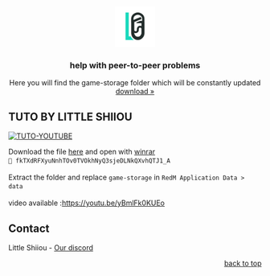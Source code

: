 <a name="readme-top"></a>

<br />
<div align="center">
  <a href="https://github.com/LittleShiiouDEV/help-redm-p2p">
    <img src="images/ls7ce.png" alt="Logo" width="80" height="80">
  </a>

  <h3 align="center">help with peer-to-peer problems</h3>

  <p align="center">
    Here you will find the game-storage folder which will be constantly updated
    <br />
    <a href="https://mega.nz/file/88Vg2B4Q">download »</a>
  </p>
</div>

## TUTO BY LITTLE SHIIOU

[![TUTO-YOUTUBE](https://i.imgur.com/qiNlGej.gif)](https://youtu.be/yBmlFk0KUEo)

Download the file [here](https://mega.nz/file/88Vg2B4Q) and open with [winrar](https://www.win-rar.com/predownload.html?&L=10)
<br>
`🔑 fkTXdRFXyuNnhTOv0TVOkhNyQ3sjeDLNkQXvhQTJ1_A`
<br>
<br>
Extract the folder and replace `game-storage` in `RedM Application Data > data`
<br>
<br>
video available :https://youtu.be/yBmlFk0KUEo

## Contact

Little Shiiou - [Our discord](https://discord.gg/aVZb4emM69)

<p align="right"><a href="#readme-top">back to top</a></p>
